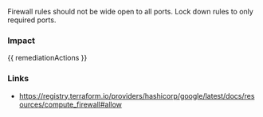
Firewall rules should not be wide open to all ports. Lock down rules to only required ports.


### Impact
<!-- Add Impact here -->

<!-- DO NOT CHANGE -->
{{ remediationActions }}

### Links
- https://registry.terraform.io/providers/hashicorp/google/latest/docs/resources/compute_firewall#allow


